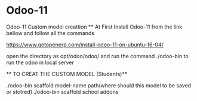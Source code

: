 # Odoo-11
Odoo-11 Custom model creattion
** At First Install Odoo-11 from the link bellow and follow all the commands 


https://www.getopenerp.com/install-odoo-11-on-ubuntu-16-04/

open the directory as opt/odoo/odoo/
and run the command ./odoo-bin to run the odoo in local server


** TO CREAT THE CUSTOM MODEL (Students)**


./odoo-bin scaffold model-name path(where should this model to be saved or stotred)
./odoo-bin scaffold school addons
